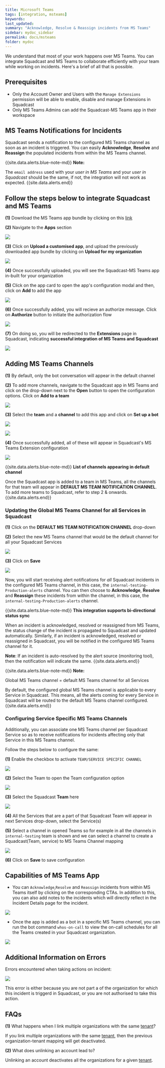```yaml
---
title: Microsoft Teams
tags: [integration, msteams]
keywords:
last_updated:
summary: "Acknowledge, Resolve & Reassign incidents from MS Teams"
sidebar: mydoc_sidebar
permalink: docs/msteams
folder: mydoc
---
```


We understand that most of your work happens over MS Teams. You can integrate Squadcast and MS Teams to collaborate efficiently with your team while working on incidents. Here's a brief of all that is possible.

## Prerequisites

- Only the Account Owner and Users with the `Manage Extensions` permission will be able to enable, disable and manage Extensions in Squadcast
- Only MS Teams Admins can add the Squadcast-MS Teams app in their workspace

## MS Teams Notifications for Incidents

Squadcast sends a notification to the configured MS Teams channel as soon as an incident is triggered. You can easily **Acknowledge**, **Resolve** and **Reassign** the populated incidents from within the MS Teams channel.

{{site.data.alerts.blue-note-md}}
**Note:**

The `email address` used with your *user in MS Teams* and your *user in Squadcast* should be the same, if not, the integration will not work as expected.
{{site.data.alerts.end}}

## Follow the steps below to integrate Squadcast and MS Teams

**(1)** Download the MS Teams app bundle by clicking on this <a href="../../resources/squadcast_msteams.zip">link</a>

**(2)** Navigate to the **Apps** section

![](images/teams_app.png)

**(3)** Click on **Upload a customised app**, and upload the previously downloaded app bundle by clicking on **Upload for my organization**

![](images/msteams_custom_app.png)

**(4)** Once successfully uploaded, you will see the Squadcast-MS Teams app in-built for your organization

**(5)** Click on the app card to open the app's configuration modal and then, click on **Add** to add the app

![](images/msteams_app_modal.png)

**(6)** Once successfully added, you will recieve an authorize message. Click on **Authorize** button to initiate the authorization flow

![](images/msteams_authorise_message.png)

**(7)** On doing so, you will be redirected to the **Extensions** page in Squadcast, indicating **successful integration of MS Teams and Squadcast**

![](images/msteam_successfull_integration.png)

## Adding MS Teams Channels

**(1)** By default, only the bot conversation will appear in the default channel

**(2)** To add more channels, navigate to the Squadcast app in MS Teams and click on the drop-down next to the **Open** button to open the configuration options. Click on **Add to a team**

![](images/msteams_app_add_to_team.png)

**(3)** Select the **team** and a **channel** to add this app and click on **Set up a bot**

![](images/msteams_select_channel.png)

![](images/msteams_setup_bot.png)

**(4)** Once successfully added, all of these will appear in Squadcast's MS Teams Extension configuration

![](images/msteams_team_channel.png)

{{site.data.alerts.blue-note-md}}
**List of channels appearing in default channel**

Once the Squadcast app is added to a team in MS Teams, all the channels for that team will appear in **DEFAULT MS TEAM NOTIFICATION CHANNEL**. To add more teams to Squadcast, refer to step 2 & onwards.
{{site.data.alerts.end}}

### Updating the Global MS Teams Channel for all Services in Squadcast

**(1)** Click on the **DEFAULT MS TEAM NOTIFICATION CHANNEL** drop-down

**(2)** Select the new MS Teams channel that would be the default channel for all your Squadcast Services

![](images/msteams_team_channel.png)

**(3)** Click on **Save**

![](images/msteams_team_save.png)

Now, you will start receiving alert notifications for _all_ Squadcast incidents in the configured MS Teams channel, in this case, the `internal-testing-Production-alerts` channel. You can then choose to **Acknowledge**, **Resolve** and **Reassign** these incidents from within the channel, in this case, the `internal-testing-Production-alerts` channel.

{{site.data.alerts.blue-note-md}}
**This integration supports bi-directional status sync**

When an incident is acknowledged, resolved or reassigned from MS Teams, the status change of the incident is propagated to Squadcast and updated automatically. Similarly, if an incident is acknowledged, resolved or reassigned in Squadcast, you will be notified in the configured MS Teams channel for it.

**Note**: If an incident is auto-resolved by the alert source (monitoring tool), then the notification will indicate the same.
{{site.data.alerts.end}}

{{site.data.alerts.blue-note-md}}
**Note:** 

Global MS Teams channel = default MS Teams channel for all Services

By default, the configured global MS Teams channel is applicable to every Service in Squadcast. This means, all the alerts coming for every Service in Squadcast will be routed to the default MS Teams channel configured.
{{site.data.alerts.end}}

### Configuring Service Specific MS Teams Channels

Additionally, you can associate one MS Teams channel per Squadcast Service so as to receive notifications for incidents affecting only that Service in this MS Teams channel.

Follow the steps below to configure the same:

**(1)** Enable the checkbox to activate `TEAM/SERVICE SPECIFIC CHANNEL`

![](images/msteams_teams_service_specific.png)

**(2)** Select the Team to open the Team configuration option

![](images/msteam_team_config.png)

**(3)** Select the Squadcast **Team** here

![](images/msteams_select_sq_team.png)

**(4)** All the Services that are a part of that Squadcast Team will appear in next Services drop-down, select the Service(s)

**(5)** Select a channel in opened Teams so for example in all the channels in `internal-testing` team is shown and we can select a channel to create a Squadcast(Team, service) to MS Teams Channel mapping

![](images/msteams_select_team_channels.png)

**(6)** Click on **Save** to save configuration

## Capabilities of MS Teams App

- You can `Acknowledge`,`Resolve` and `Reassign` incidents from within MS Teams itself by clicking on the corresponding CTAs. In addition to this, you can also add notes to the incidents which will directly reflect in the Incident Details page for the incident.

![](images/msteams_message.png)

- Once the app is added as a bot in a specific MS Teams channel, you can run the bot command `whos-on-call` to view the on-call schedules for all the Teams created in your Squadcast organization.

![](images/msteams_sq_command.png)

## Additional Information on Errors

Errors encountered when taking actions on incident:

![](images/msteams_unauthorized_error.png)

This error is either because you are not part a of the organization for which this incident is triggerd in Squadcast, or you are not authorised to take this action.

## FAQs

**(1)** What happens when I link multiple organizations with the same [tenant](https://docs.microsoft.com/en-us/azure/active-directory/develop/quickstart-create-new-tenant)?

If you link multiple organizations with the same [tenant](https://docs.microsoft.com/en-us/azure/active-directory/develop/quickstart-create-new-tenant), then the previous organization-tenant mapping will get deactivated.

**(2)** What does unlinking an account lead to?

Unlinking an account deactivates all the organizations for a given [tenant](https://docs.microsoft.com/en-us/azure/active-directory/develop/quickstart-create-new-tenant).